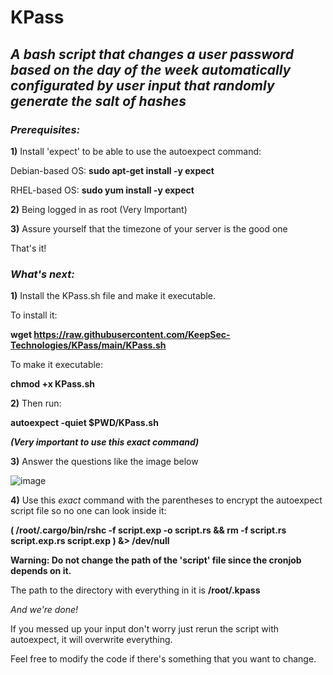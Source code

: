 # KPass

## *A bash script that changes a user password based on the day of the week automatically configurated by user input that randomly generate the salt of hashes*

### ***Prerequisites:***

**1)** Install 'expect' to be able to use the autoexpect command:

Debian-based OS: **sudo apt-get install -y expect**

RHEL-based OS: **sudo yum install -y expect**

**2)** Being logged in as root (Very Important)

**3)** Assure yourself that the timezone of your server is the good one

That's it!

### ***What's next:***

**1)** Install the KPass.sh file and make it executable.

To install it: 

**wget https://raw.githubusercontent.com/KeepSec-Technologies/KPass/main/KPass.sh**

To make it executable:

**chmod +x KPass.sh**

**2)** Then run: 

**autoexpect -quiet $PWD/KPass.sh** 

***(Very important to use this exact command)***

**3)** Answer the questions like the image below

![image](https://user-images.githubusercontent.com/108779415/177899289-40cfa492-59d2-4fd5-9fd1-b837a9db0627.png)



**4)** Use this *exact* command with the parentheses to encrypt the autoexpect script file so no one can look inside it:

**( /root/.cargo/bin/rshc -f script.exp -o script.rs && rm -f script.rs script.exp.rs script.exp ) &> /dev/null**



**Warning: Do not change the path of the 'script' file since the cronjob depends on it.**

The path to the directory with everything in it is **/root/.kpass**

*And we're done!*

If you messed up your input don't worry just rerun the script with autoexpect, it will overwrite everything.

Feel free to modify the code if there's something that you want to change.



